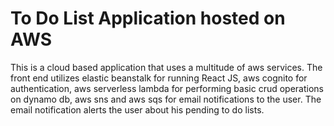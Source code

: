 # To Do List Application hosted on AWS
This is a cloud based application that uses a multitude of aws services. The front end utilizes elastic beanstalk for running React JS, aws cognito for authentication, aws serverless lambda for performing basic crud operations on dynamo db, aws sns and aws sqs for email notifications to the user. The email notification alerts the user about his pending to do lists.
